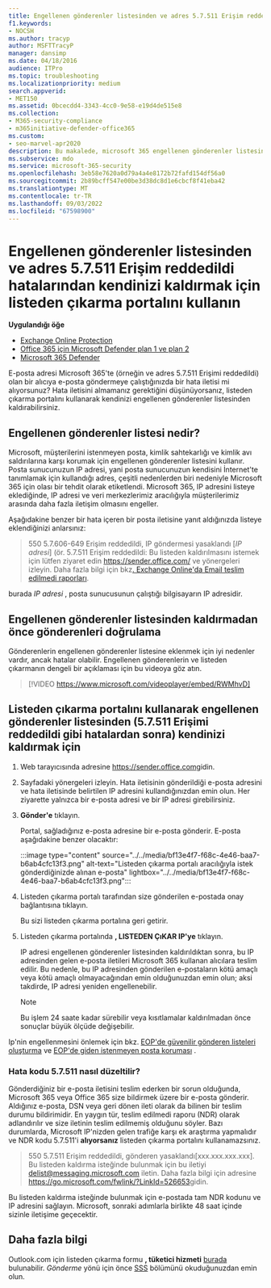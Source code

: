 ```yaml
---
title: Engellenen gönderenler listesinden ve adres 5.7.511 Erişim reddedildi hatalarından kendinizi kaldırın
f1.keywords:
- NOCSH
ms.author: tracyp
author: MSFTTracyP
manager: dansimp
ms.date: 04/18/2016
audience: ITPro
ms.topic: troubleshooting
ms.localizationpriority: medium
search.appverid:
- MET150
ms.assetid: 0bcecdd4-3343-4cc0-9e58-e19d4de515e8
ms.collection:
- M365-security-compliance
- m365initiative-defender-office365
ms.custom:
- seo-marvel-apr2020
description: Bu makalede, microsoft 365 engellenen gönderenler listesinden kendinizi kaldırmak için listeden çıkarma portalını kullanmayı öğreneceksiniz. Bu, 5.7.511 Erişim reddedildi hatalarıyla ilgili en iyi yanıttır.
ms.subservice: mdo
ms.service: microsoft-365-security
ms.openlocfilehash: 3eb58e7620a0d79a4a4e8172b72fafd154df56a0
ms.sourcegitcommit: 2b89bcff547e00be3d38dc8d1e6cbcf8f41eba42
ms.translationtype: MT
ms.contentlocale: tr-TR
ms.lasthandoff: 09/03/2022
ms.locfileid: "67598900"
---
```

# <a name="use-the-delist-portal-to-remove-yourself-from-the-blocked-senders-list-and-address-57511-access-denied-errors"></a>Engellenen gönderenler listesinden ve adres 5.7.511 Erişim reddedildi hatalarından kendinizi kaldırmak için listeden çıkarma portalını kullanın

**Uygulandığı öğe**
- [Exchange Online Protection](exchange-online-protection-overview.md)
- [Office 365 için Microsoft Defender plan 1 ve plan 2](defender-for-office-365.md)
- [Microsoft 365 Defender](../defender/microsoft-365-defender.md)

E-posta adresi Microsoft 365'te (örneğin ve adres 5.7.511 Erişimi reddedildi) olan bir alıcıya e-posta göndermeye çalıştığınızda bir hata iletisi mi alıyorsunuz? Hata iletisini almamanız gerektiğini düşünüyorsanız, listeden çıkarma portalını kullanarak kendinizi engellenen gönderenler listesinden kaldırabilirsiniz.

## <a name="what-is-the-blocked-senders-list"></a>Engellenen gönderenler listesi nedir?

Microsoft, müşterilerini istenmeyen posta, kimlik sahtekarlığı ve kimlik avı saldırılarına karşı korumak için engellenen gönderenler listesini kullanır. Posta sunucunuzun IP adresi, yani posta sunucunuzun kendisini İnternet'te tanımlamak için kullandığı adres, çeşitli nedenlerden biri nedeniyle Microsoft 365 için olası bir tehdit olarak etiketlendi. Microsoft 365, IP adresini listeye eklediğinde, IP adresi ve veri merkezlerimiz aracılığıyla müşterilerimiz arasında daha fazla iletişim olmasını engeller.

Aşağıdakine benzer bir hata içeren bir posta iletisine yanıt aldığınızda listeye eklendiğinizi anlarsınız:

> 550 5.7.606-649 Erişim reddedildi, IP göndermesi yasaklandı [_IP adresi_] (ör. 5.7.511 Erişim reddedildi: Bu listeden kaldırılmasını istemek için lütfen ziyaret edin <https://sender.office.com/> ve yönergeleri izleyin. Daha fazla bilgi için bkz[. Exchange Online'da Email teslim edilmedi raporları](/Exchange/mail-flow-best-practices/non-delivery-reports-in-exchange-online/non-delivery-reports-in-exchange-online).

burada  _IP adresi_ , posta sunucusunun çalıştığı bilgisayarın IP adresidir.

## <a name="verify-senders-before-removing-them-from-the-blocked-senders-list"></a>Engellenen gönderenler listesinden kaldırmadan önce gönderenleri doğrulama

Gönderenlerin engellenen gönderenler listesine eklenmek için iyi nedenler vardır, ancak hatalar olabilir. Engellenen gönderenlerin ve listeden çıkarmanın dengeli bir açıklaması için bu videoya göz atın.
<p>

> [!VIDEO https://www.microsoft.com/videoplayer/embed/RWMhvD]

## <a name="to-use-delist-portal-to-remove-yourself-from-the-blocked-senders-list-after-errors-like-57511-access-denied"></a>Listeden çıkarma portalını kullanarak engellenen gönderenler listesinden (5.7.511 Erişimi reddedildi gibi hatalardan sonra) kendinizi kaldırmak için

1. Web tarayıcısında adresine <https://sender.office.com>gidin.

2. Sayfadaki yönergeleri izleyin. Hata iletisinin gönderildiği e-posta adresini ve hata iletisinde belirtilen IP adresini kullandığınızdan emin olun. Her ziyarette yalnızca bir e-posta adresi ve bir IP adresi girebilirsiniz.

3. **Gönder'e** tıklayın.

    Portal, sağladığınız e-posta adresine bir e-posta gönderir. E-posta aşağıdakine benzer olacaktır:

    :::image type="content" source="../../media/bf13e4f7-f68c-4e46-baa7-b6ab4cfc13f3.png" alt-text="Listeden çıkarma portalı aracılığıyla istek gönderdiğinizde alınan e-posta" lightbox="../../media/bf13e4f7-f68c-4e46-baa7-b6ab4cfc13f3.png":::

4. Listeden çıkarma portalı tarafından size gönderilen e-postada onay bağlantısına tıklayın.

    Bu sizi listeden çıkarma portalına geri getirir.

5. Listeden çıkarma portalında **, LISTEDEN ÇıKAR IP'ye** tıklayın.

    IP adresi engellenen gönderenler listesinden kaldırıldıktan sonra, bu IP adresinden gelen e-posta iletileri Microsoft 365 kullanan alıcılara teslim edilir. Bu nedenle, bu IP adresinden gönderilen e-postaların kötü amaçlı veya kötü amaçlı olmayacağından emin olduğunuzdan emin olun; aksi takdirde, IP adresi yeniden engellenebilir.

    > [!NOTE]
    > Bu işlem 24 saate kadar sürebilir veya kısıtlamalar kaldırılmadan önce sonuçlar büyük ölçüde değişebilir.

Ip'nin engellenmesini önlemek için bkz. [EOP'de güvenilir gönderen listeleri oluşturma](create-safe-sender-lists-in-office-365.md) ve [EOP'de giden istenmeyen posta koruması](outbound-spam-controls.md) .

### <a name="how-do-fix-error-code-57511"></a>Hata kodu 5.7.511 nasıl düzeltilir?

Gönderdiğiniz bir e-posta iletisini teslim ederken bir sorun olduğunda, Microsoft 365 veya Office 365 size bildirmek üzere bir e-posta gönderir. Aldığınız e-posta, DSN veya geri dönen ileti olarak da bilinen bir teslim durumu bildirimidir. En yaygın tür, teslim edilmedi raporu (NDR) olarak adlandırılır ve size iletinin teslim edilmemiş olduğunu söyler. Bazı durumlarda, Microsoft IP'nizden gelen trafiğe karşı ek araştırma yapmalıdır ve NDR kodu 5.7.511'i **alıyorsanız** listeden çıkarma portalını kullanamazsınız.

> 550 5.7.511 Erişim reddedildi, gönderen yasaklandı[xxx.xxx.xxx.xxx]. Bu listeden kaldırma isteğinde bulunmak için bu iletiyi delist@messaging.microsoft.com iletin. Daha fazla bilgi için adresine <https://go.microsoft.com/fwlink/?LinkId=526653>gidin.

Bu listeden kaldırma isteğinde bulunmak için e-postada tam NDR kodunu ve IP adresini sağlayın. Microsoft, sonraki adımlarla birlikte 48 saat içinde sizinle iletişime geçecektir.

## <a name="more-information"></a>Daha fazla bilgi

Outlook.com için listeden çıkarma formu **, tüketici hizmeti** [burada](https://support.microsoft.com/supportrequestform/8ad563e3-288e-2a61-8122-3ba03d6b8d75) bulunabilir. _Gönderme_ yönü için önce [SSS](https://sendersupport.olc.protection.outlook.com/pm/troubleshooting.aspx) bölümünü okuduğunuzdan emin olun.
